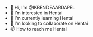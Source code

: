 - 👋 Hi, I’m @IKBENDEAARDAPEL
- 👀 I’m interested in Hentai
- 🌱 I’m currently learning Hentai
- 💞️ I’m looking to collaborate on Hentai
- 📫 How to reach me Hentai

<!---
IKBENDEAARDAPEL/IKBENDEAARDAPEL is a ✨ special ✨ repository because its `README.md` (this file) appears on your GitHub profile.
You can click the Preview link to take a look at your changes.
--->
